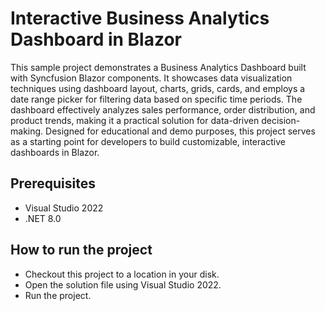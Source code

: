 # Interactive Business Analytics Dashboard in Blazor
This sample project demonstrates a Business Analytics Dashboard built with Syncfusion Blazor components. It showcases data visualization techniques using dashboard layout, charts, grids, cards, and employs a date range picker for filtering data based on specific time periods. The dashboard effectively analyzes sales performance, order distribution, and product trends, making it a practical solution for data-driven decision-making. Designed for educational and demo purposes, this project serves as a starting point for developers to build customizable, interactive dashboards in Blazor.
 
## Prerequisites
* Visual Studio 2022
* .NET 8.0
 
## How to run the project
* Checkout this project to a location in your disk.
* Open the solution file using Visual Studio 2022.
* Run the project.
